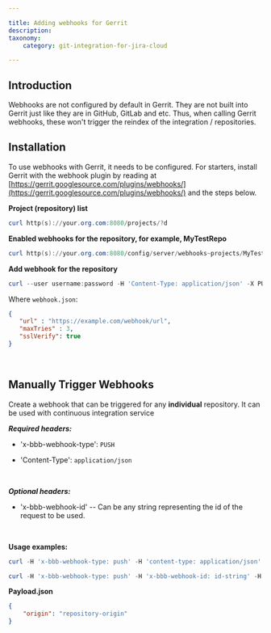 ```yaml
---

title: Adding webhooks for Gerrit
description:
taxonomy:
    category: git-integration-for-jira-cloud

---
```


## Introduction

Webhooks are not configured by default in Gerrit. They are not built into Gerrit just like they are in GitHub, GitLab and etc. Thus, when calling Gerrit webhooks, these won't trigger the reindex of the integration / repositories.

## Installation

To use webhooks with Gerrit, it needs to be configured. For starters, install Gerrit with the webhook plugin by reading at [https://gerrit.googlesource.com/plugins/webhooks/](https://gerrit.googlesource.com/plugins/webhooks/) and the steps below.

**Project (repository) list**

```powershell
curl http(s)://your.org.com:8080/projects/?d
```

**Enabled webhooks for the repository, for example, MyTestRepo**

```powershell
curl http(s)://your.org.com:8080/config/server/webhooks~projects/MyTestRepo/remotes
```

**Add webhook for the repository**

```powershell
curl --user username:password -H 'Content-Type: application/json' -X PUT -d @webhook.json http(s)://your.org.com:8080/a/config/server/webhooks~projects/MyTestRepo/remotes/bbb-webhook
```

Where `webhook.json`:<br>
```json
{
   "url" : "https://example.com/webhook/url",
   "maxTries" : 3,
   "sslVerify": true
}
```

<br>

## Manually Trigger Webhooks

Create a webhook that can be triggered for any **individual** repository. It can be used with continuous integration service

_**Required headers:**_

*   'x-bbb-webhook-type': `PUSH`

*   'Content-Type': `application/json`

<br>

_**Optional headers:**_

*   'x-bbb-webhook-id' -- Can be any string representing the id of the request to be used.

<br>

**Usage examples:**

```powershell
curl -H 'x-bbb-webhook-type: push' -H 'content-type: application/json' -X POST -d @payload.json https://webhook/url
```

```powershell
curl -H 'x-bbb-webhook-type: push' -H 'x-bbb-webhook-id: id-string' -H 'content-type: application/json' -X POST -d @payload.json https://webhook/url
```

**Payload.json**

```json
{  
    "origin": "repository-origin"
}
```

